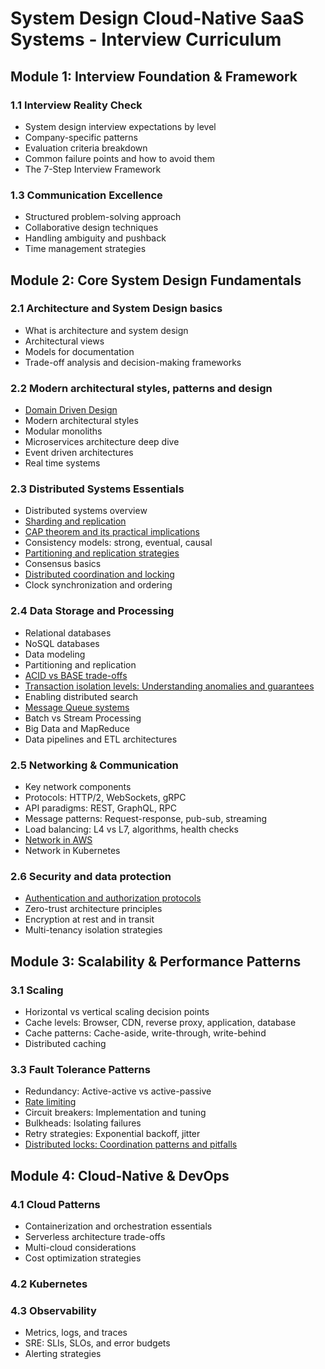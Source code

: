# System Design Cloud-Native SaaS Systems - Interview Curriculum

## Module 1: Interview Foundation & Framework

### 1.1 Interview Reality Check

- System design interview expectations by level
- Company-specific patterns
- Evaluation criteria breakdown
- Common failure points and how to avoid them
- The 7-Step Interview Framework

### 1.3 Communication Excellence

- Structured problem-solving approach
- Collaborative design techniques
- Handling ambiguity and pushback
- Time management strategies

## Module 2: Core System Design Fundamentals

### 2.1 Architecture and System Design basics

- What is architecture and system design
- Architectural views
- Models for documentation
- Trade-off analysis and decision-making frameworks

### 2.2 Modern architectural styles, patterns and design

* [Domain Driven Design](module_2_core_fundamentals/2.2_architectural_patterns/DDD.md)
* Modern architectural styles
* Modular monoliths
* Microservices architecture deep dive
* Event driven architectures
* Real time systems
### 2.3 Distributed Systems Essentials

- Distributed systems overview
- [Sharding and replication](module_2_core_fundamentals/2.3_distributed_systems/sharding_replication.md)
- [CAP theorem and its practical implications](module_2_core_fundamentals/2.3_distributed_systems/cap.md)
- Consistency models: strong, eventual, causal
- [Partitioning and replication strategies](module_2_core_fundamentals/2.3_distributed_systems/DBs.md)
- Consensus basics
- [Distributed coordination and locking](module_2_core_fundamentals/2.3_distributed_systems/Locks.md)
- Clock synchronization and ordering

### 2.4 Data Storage and Processing

- Relational databases
- NoSQL databases
- Data modeling
- Partitioning and replication
- [ACID vs BASE trade-offs](module_2_core_fundamentals/2.4_data_storage/acid_base.md)
- [Transaction isolation levels: Understanding anomalies and guarantees](module_2_core_fundamentals/2.4_data_storage/isolation_levels.md)
- Enabling distributed search
- [Message Queue systems](module_2_core_fundamentals/2.4_data_storage/message_brokers.md)
- Batch vs Stream Processing
- Big Data and MapReduce
- Data pipelines and ETL architectures

### 2.5 Networking & Communication

- Key network components
- Protocols: HTTP/2, WebSockets, gRPC
- API paradigms: REST, GraphQL, RPC
- Message patterns: Request-response, pub-sub, streaming
- Load balancing: L4 vs L7, algorithms, health checks
- [Network in AWS](module_2_core_fundamentals/2.5_network_and_communication/network_aws.md)
- Network in Kubernetes

### 2.6 Security and data protection

- [Authentication and authorization protocols](module_2_core_fundamentals/2.6_security_and_data_protection/auth.md)
- Zero-trust architecture principles
- Encryption at rest and in transit
- Multi-tenancy isolation strategies

## Module 3: Scalability & Performance Patterns

### 3.1 Scaling

- Horizontal vs vertical scaling decision points
- Cache levels: Browser, CDN, reverse proxy, application, database
- Cache patterns: Cache-aside, write-through, write-behind
- Distributed caching
### 3.3 Fault Tolerance Patterns

- Redundancy: Active-active vs active-passive
- [Rate limiting](module_3_scalability_performance/3.3_fault_tolerance/rate_limiting.md)
- Circuit breakers: Implementation and tuning
- Bulkheads: Isolating failures
- Retry strategies: Exponential backoff, jitter
- [Distributed locks: Coordination patterns and pitfalls](module_2_core_fundamentals/2.3_distributed_systems/Locks.md)
## Module 4: Cloud-Native & DevOps

### 4.1 Cloud Patterns

- Containerization and orchestration essentials
- Serverless architecture trade-offs
- Multi-cloud considerations
- Cost optimization strategies
### 4.2 Kubernetes

### 4.3 Observability

- Metrics, logs, and traces
- SRE: SLIs, SLOs, and error budgets
- Alerting strategies
